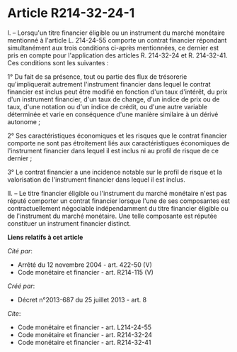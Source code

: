 # Article R214-32-24-1

I. – Lorsqu'un titre financier éligible ou un instrument du marché monétaire mentionné à l'article L. 214-24-55 comporte un
contrat financier répondant simultanément aux trois conditions ci-après mentionnées, ce dernier est pris en compte pour
l'application des articles R. 214-32-24 et R. 214-32-41. Ces conditions sont les suivantes :

1° Du fait de sa présence, tout ou partie des flux de trésorerie qu'impliquerait autrement l'instrument financier dans lequel
le contrat financier est inclus peut être modifié en fonction d'un taux d'intérêt, du prix d'un instrument financier, d'un
taux de change, d'un indice de prix ou de taux, d'une notation ou d'un indice de crédit, ou d'une autre variable déterminée
et varie en conséquence d'une manière similaire à un dérivé autonome ;

2° Ses caractéristiques économiques et les risques que le contrat financier comporte ne sont pas étroitement liés aux
caractéristiques économiques de l'instrument financier dans lequel il est inclus ni au profil de risque de ce dernier ;

3° Le contrat financier a une incidence notable sur le profil de risque et la valorisation de l'instrument financier dans
lequel il est inclus.

II. – Le titre financier éligible ou l'instrument du marché monétaire n'est pas réputé comporter un contrat financier lorsque
l'une de ses composantes est contractuellement négociable indépendamment du titre financier éligible ou de l'instrument du
marché monétaire. Une telle composante est réputée constituer un instrument financier distinct.

**Liens relatifs à cet article**

_Cité par_:

  - Arrêté du 12 novembre 2004 - art. 422-50 (V)
  - Code monétaire et financier - art. R214-115 (V)

_Créé par_:

  - Décret n°2013-687 du 25 juillet 2013 - art. 8

_Cite_:

  - Code monétaire et financier - art. L214-24-55
  - Code monétaire et financier - art. R214-32-24
  - Code monétaire et financier - art. R214-32-41
